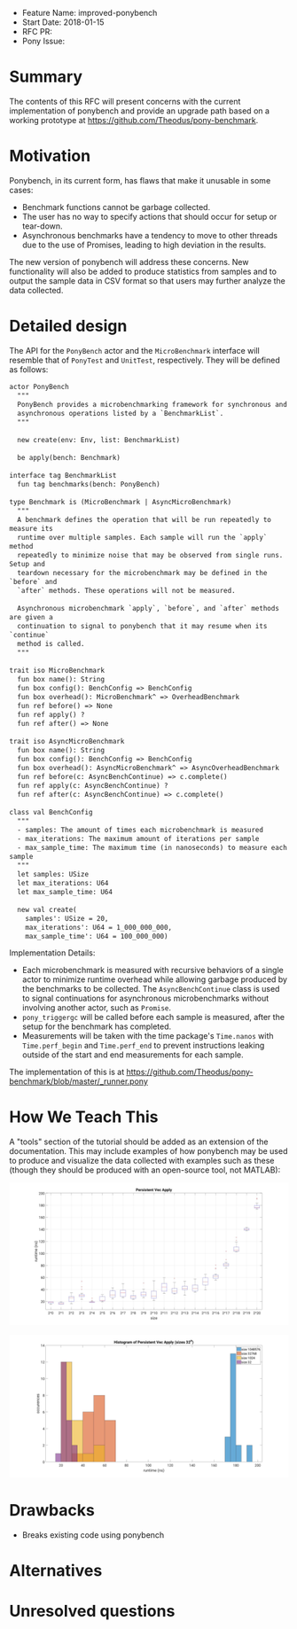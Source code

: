 - Feature Name: improved-ponybench
- Start Date: 2018-01-15
- RFC PR:
- Pony Issue:

# Summary

The contents of this RFC will present concerns with the current implementation of ponybench and provide an upgrade path based on a working prototype at https://github.com/Theodus/pony-benchmark.

# Motivation

Ponybench, in its current form, has flaws that make it unusable in some cases:
- Benchmark functions cannot be garbage collected.
- The user has no way to specify actions that should occur for setup or tear-down.
- Asynchronous benchmarks have a tendency to move to other threads due to the use of Promises, leading to high deviation in the results.

The new version of ponybench will address these concerns. New functionality will also be added to produce statistics from samples and to output the sample data in CSV format so that users may further analyze the data collected.

# Detailed design

The API for the `PonyBench` actor and the `MicroBenchmark` interface will resemble that of `PonyTest` and `UnitTest`, respectively. They will be defined as follows:

```pony
actor PonyBench
  """
  PonyBench provides a microbenchmarking framework for synchronous and
  asynchronous operations listed by a `BenchmarkList`.
  """

  new create(env: Env, list: BenchmarkList)

  be apply(bench: Benchmark)

interface tag BenchmarkList
  fun tag benchmarks(bench: PonyBench)

type Benchmark is (MicroBenchmark | AsyncMicroBenchmark)
  """
  A benchmark defines the operation that will be run repeatedly to measure its
  runtime over multiple samples. Each sample will run the `apply` method
  repeatedly to minimize noise that may be observed from single runs. Setup and
  teardown necessary for the microbenchmark may be defined in the `before` and
  `after` methods. These operations will not be measured.

  Asynchronous microbenchmark `apply`, `before`, and `after` methods are given a
  continuation to signal to ponybench that it may resume when its `continue`
  method is called.
  """

trait iso MicroBenchmark
  fun box name(): String
  fun box config(): BenchConfig => BenchConfig
  fun box overhead(): MicroBenchmark^ => OverheadBenchmark
  fun ref before() => None
  fun ref apply() ?
  fun ref after() => None

trait iso AsyncMicroBenchmark
  fun box name(): String
  fun box config(): BenchConfig => BenchConfig
  fun box overhead(): AsyncMicroBenchmark^ => AsyncOverheadBenchmark
  fun ref before(c: AsyncBenchContinue) => c.complete()
  fun ref apply(c: AsyncBenchContinue) ?
  fun ref after(c: AsyncBenchContinue) => c.complete()

class val BenchConfig
  """
  - samples: The amount of times each microbenchmark is measured
  - max_iterations: The maximum amount of iterations per sample
  - max_sample_time: The maximum time (in nanoseconds) to measure each sample
  """
  let samples: USize
  let max_iterations: U64
  let max_sample_time: U64

  new val create(
    samples': USize = 20,
    max_iterations': U64 = 1_000_000_000,
    max_sample_time': U64 = 100_000_000)

```

Implementation Details:
- Each microbenchmark is measured with recursive behaviors of a single actor to minimize runtime overhead while allowing garbage produced by the benchmarks to be collected. The `AsyncBenchContinue` class is used to signal continuations for asynchronous microbenchmarks without involving another actor, such as `Promise`.
- `pony_triggergc` will be called before each sample is measured, after the setup for the benchmark has completed.
- Measurements will be taken with the time package's `Time.nanos` with `Time.perf_begin` and `Time.perf_end` to prevent instructions leaking outside of the start and end measurements for each sample.

The implementation of this is at https://github.com/Theodus/pony-benchmark/blob/master/_runner.pony

# How We Teach This

A "tools" section of the tutorial should be added as an extension of the documentation. This may include examples of how ponybench may be used to produce and visualize the data collected with examples such as these (though they should be produced with an open-source tool, not MATLAB):

![alt text](https://github.com/Theodus/pony-benchmark/raw/master/examples/custom-config/charts/box.jpg)

![alt text](https://github.com/Theodus/pony-benchmark/raw/master/examples/custom-config/charts/hist.jpg)

# Drawbacks

- Breaks existing code using ponybench

# Alternatives

# Unresolved questions
